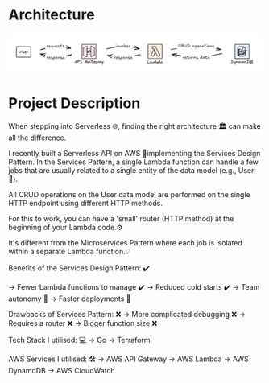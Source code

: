 # Architecture

![Architecture](architecture.png)

# Project Description

When stepping into Serverless 🌐, finding the right architecture 🏛️ can make all the difference. 


I recently built a Serverless API on AWS 🚀implementing the Services Design Pattern. In the Services Pattern, a single Lambda function can handle a few jobs that are usually related to a single entity of the data model (e.g., User 👤). 

All CRUD operations on the User data model are performed on the single HTTP endpoint using different HTTP methods. 

For this to work, you can have a 'small' router (HTTP method) at the beginning of your Lambda code.⚙️ 

It's different from the Microservices Pattern where each job is isolated within a separate Lambda function.💡 


Benefits of the Services Design Pattern: ✔️

→ Fewer Lambda functions to manage ✔️
→ Reduced cold starts ✔️
→ Team autonomy 👥
→ Faster deployments 🚀


Drawbacks of Services Pattern: ❌
→ More complicated debugging ❌
→ Requires a router ❌
→ Bigger function size ❌


Tech Stack I utilised: 💻
→ Go
→ Terraform


AWS Services I utilised: 🛠️
→ AWS API Gateway 
→ AWS Lambda 
→ AWS DynamoDB 
→ AWS CloudWatch